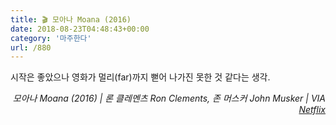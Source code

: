 ```yaml
---
title: 🎬 모아나 Moana (2016)
date: 2018-08-23T04:48:43+00:00
category: '마주한다'
url: /880
---
```


시작은 좋았으나 영화가 멀리(far)까지 뻗어 나가진 못한 것 같다는 생각.

<p style="text-align:right">
  <em>모아나 Moana (2016) | 론 클레멘츠 Ron Clements, 존 머스커 John Musker | VIA <a rel="noreferrer noopener" href="http://netflix.com" target="_blank">Netflix</a></em>
</p>